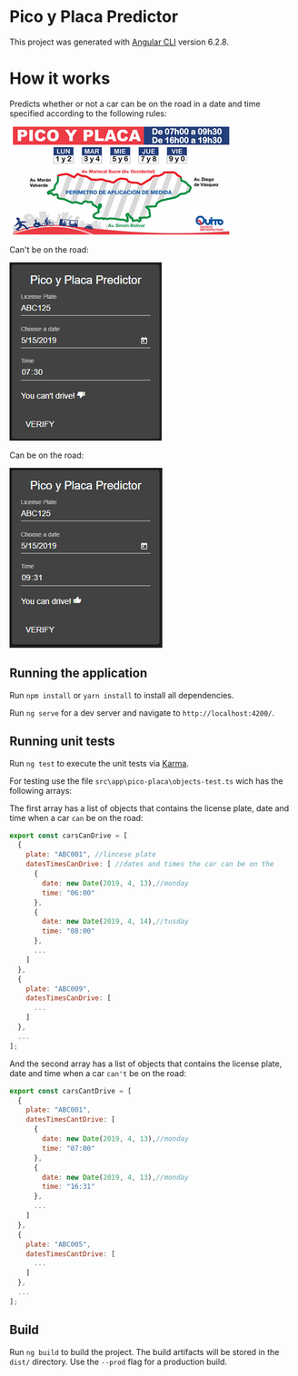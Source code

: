 # Pico y Placa Predictor

This project was generated with [Angular CLI](https://github.com/angular/angular-cli) version 6.2.8.

# How it works

Predicts whether or not a car can be on the road in a date and time specified according to the following rules:

![Pico y Placa Quito](/pico-y-placa-quito.png)

Can't be on the road:

![Can't be on the road](/appCant.png)

Can be on the road:

![Can be on the road](/appCan.png)

## Running the application

Run `npm install` or `yarn install` to install all dependencies.

Run `ng serve` for a dev server and navigate to `http://localhost:4200/`.

## Running unit tests

Run `ng test` to execute the unit tests via [Karma](https://karma-runner.github.io).

For testing use the file `src\app\pico-placa\objects-test.ts` wich has the following arrays:

The first array has a list of objects that contains the license plate, date and time when a car `can` be on the road:
```javascript
export const carsCanDrive = [
  {
    plate: "ABC001", //lincese plate
    datesTimesCanDrive: [ //dates and times the car can be on the
      {
        date: new Date(2019, 4, 13),//monday
        time: "06:00"
      },
      {
        date: new Date(2019, 4, 14),//tusday
        time: "08:00"
      },
      ...
    ]
  },
  {
    plate: "ABC009",
    datesTimesCanDrive: [
      ...
    ]
  },
  ...
];
```

And the second array has a list of objects that contains the license plate, date and time when a car `can't` be on the road: 

```javascript
export const carsCantDrive = [
  {
    plate: "ABC001",
    datesTimesCantDrive: [
      {
        date: new Date(2019, 4, 13),//monday
        time: "07:00"
      },
      {
        date: new Date(2019, 4, 13),//monday
        time: "16:31"
      },
      ...
    ]
  },
  {
    plate: "ABC005",
    datesTimesCantDrive: [
      ...
    ]
  },
  ...
];
```

## Build

Run `ng build` to build the project. The build artifacts will be stored in the `dist/` directory. Use the `--prod` flag for a production build.
